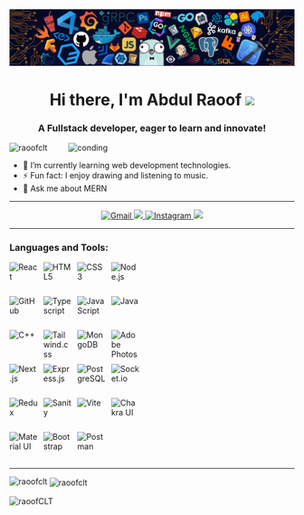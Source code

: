 <img src="https://github.com/Nitesh-thapliyal/Nitesh-thapliyal/blob/main/footer.png "/>
<h1 align="center">Hi there, I'm Abdul Raoof <img src="https://emojis.slackmojis.com/emojis/images/1531849430/4246/blob-sunglasses.gif?1531849430" width="40"/></h1>
<h3 align="center">A Fullstack developer, eager to learn and innovate!</h3>

  <img align="right" alt="conding" width="400" src="https://user-images.githubusercontent.com/74038190/219923809-b86dc415-a0c2-4a38-bc88-ad6cf06395a8.gif"/>
<p align="left"> <img src="https://komarev.com/ghpvc/?username=raoofclt&label=Profile%20views&color=0e75b6&style=flat" alt="raoofclt" /> </p>

<div display= "flex"; align= "left";">
  <ul listStyleType="none" padding: 0; margin: 0;">
    <li>🌱 I’m currently learning web development technologies.</li>
    <li>⚡ Fun fact: I enjoy drawing and listening to music.</li>
    <li>💬 Ask me about MERN</li>
  </ul>
</div>

<hr/>
<div align="center"> 
  <a href="mailto:pedro.sales.raoofkottayil@gmail.com">
    <img src="https://img.shields.io/badge/Gmail-D14836?style=for-the-badge&logo=gmail&logoColor=white" alt="Gmail" />
  </a>
  <a href="https://www.linkedin.com/in/raoof-clt/" target="_blank">
    <img src="https://img.shields.io/badge/LinkedIn-0077B5?style=for-the-badge&logo=linkedin&logoColor=white" target="_blank" />
  </a>
  <a href="https://www.instagram.com/raoof_bin_saleem" target="_blank">
    <img src="https://img.shields.io/badge/Instagram-E4405F?style=for-the-badge&logo=instagram&logoColor=white" alt="Instagram" />
  </a>
  <a href="https://www.facebook.com/raoofCLT" target="_blank">
    <img src="https://img.shields.io/badge/Facebook-3b5998?style=for-the-badge&logo=facebook&logoColor=white" target="_blank" />
  </a>
</div>

<hr/>

<h3 align="left">Languages and Tools:</h3>
<div align="left" style="display: flex; flex-wrap: wrap; gap: 10px; max-width: 50%;">
  
  <img src="https://cdn3d.iconscout.com/3d/free/thumb/free-react-3d-icon-download-in-png-blend-fbx-gltf-file-formats--facebook-logo-native-javascript-library-user-interfaces-coding-lang-pack-logos-icons-7578010.png" alt="React" width="50" height="50" />
  
  <img src="https://cdn3d.iconscout.com/3d/free/thumb/free-css-3d-icon-download-in-png-blend-fbx-gltf-file-formats--html-logo-css3-html5-cascading-style-sheets-coding-lang-pack-logos-icons-7578024.png?f=webp" alt="HTML5" width="50" height="50" />
  
  <img src="https://cdn3d.iconscout.com/3d/free/thumb/free-html-3d-icon-download-in-png-blend-fbx-gltf-file-formats--html5-logo-dom-markup-language-frontend-coding-lang-pack-logos-icons-7578018.png?f=webp" alt="CSS3" width="50" height="50" />
  
  <img src="https://cdn3d.iconscout.com/3d/free/thumb/free-nodejs-3d-icon-download-in-png-blend-fbx-gltf-file-formats--javascript-runtime-backend-node-js-logo-coding-lang-pack-logos-icons-7578002.png" alt="Node.js" width="50" height="50" />
  
  <img src="https://cdn3d.iconscout.com/3d/free/thumb/free-github-3d-icon-download-in-png-blend-fbx-gltf-file-formats--twitter-logo-social-media-pack-logos-icons-7516837.png" alt="GitHub" width="50" height="50" />
  
  <img src="https://cdn3d.iconscout.com/3d/free/thumb/free-typescript-3d-icon-download-in-png-blend-fbx-gltf-file-formats--microsoft-logo-angular-language-javascript-static-type-coding-lang-pack-logos-icons-7577992.png?f=webp&h=112" alt="Typescript" width="50" height="50" />
  
  <img src="https://cdn3d.iconscout.com/3d/free/thumb/free-javascript-3d-icon-download-in-png-blend-fbx-gltf-file-formats--html-logo-vue-angular-coding-lang-pack-logos-icons-7577991.png?f=webp" alt="JavaScript" width="50" height="50" />
  
  <img src="https://cdn3d.iconscout.com/3d/free/thumb/free-java-3d-icon-download-in-png-blend-fbx-gltf-file-formats--object-oriented-jvm-logo-applications-coding-lang-pack-logos-icons-7578017.png" alt="Java" width="50" height="50" />
  
  <img src="https://cdn3d.iconscout.com/3d/free/thumb/free-s-3d-icon-download-in-png-blend-fbx-gltf-file-formats--c-plus-logo-programming-language-coding-lang-pack-logos-icons-7578015.png" alt="C++" width="50" height="50" />
  
  <img src="https://cdn3d.iconscout.com/3d/free/thumb/free-tailwind-3d-icon-download-in-png-blend-fbx-gltf-file-formats--html-logo-css-framework-customizable-coding-lang-pack-logos-icons-7577995.png?f=webp" alt="Tailwind.css" width="50" height="50" />
  
  <img src="https://cdn3d.iconscout.com/3d/free/thumb/free-mongo-db-3d-icon-download-in-png-blend-fbx-gltf-file-formats--mongodb-database-document-oriented-nosql-coding-lang-pack-logos-icons-7577996.png?f=webp&h=112" alt="MongoDB" width="50" height="50" />
  
  <img src="https://cdn3d.iconscout.com/3d/free/thumb/free-adobe-photoshop-3d-icon-download-in-png-blend-fbx-gltf-file-formats--design-soft-tool-logo-pack-logos-icons-7516862.png" alt="Adobe Photoshop" width="50" height="50" />
  
  <img src="https://img.icons8.com/fluent/200/nextjs.png" alt="Next.js" width="50" height="50"/>
  <img src="https://www.peanutsquare.com/wp-content/uploads/2024/04/Express.png" alt="Express.js" width="50" height="50" />
  <img src="https://cdn.jsdelivr.net/gh/devicons/devicon@latest/icons/postgresql/postgresql-original.svg" alt="PostgreSQL" width="50" height="50" />
  <img src="https://socket.io/images/logo-dark.svg" alt="Socket.io" width="50" height="50" />
  <img src="https://cdn.jsdelivr.net/gh/devicons/devicon@latest/icons/redux/redux-original.svg" alt="Redux" width="50" height="50" />
  <img src="https://www.sanity.io/static/images/favicons/apple-icon-180x180.png" alt="Sanity" width="50" height="50" />
  <img src="https://cdn.jsdelivr.net/gh/devicons/devicon@latest/icons/vitejs/vitejs-original.svg" alt="Vite" width="50" height="50" />
  <img src="https://img.icons8.com/?size=100&id=r9QJ0VFFrn7T&format=png&color=000000" alt="Chakra UI" width="50" height="50" />
  <img src="https://cdn.jsdelivr.net/gh/devicons/devicon@latest/icons/materialui/materialui-original.svg" alt="Material UI" width="50" height="50" />
  <img src="https://cdn.jsdelivr.net/gh/devicons/devicon@latest/icons/bootstrap/bootstrap-original.svg" alt="Bootstrap" width="50" height="50" />
  <img src="https://cdn.jsdelivr.net/gh/devicons/devicon@latest/icons/postman/postman-original.svg" alt="Postman" width="50" height="50" />
  
</div>
<hr/>


<p><img align="left" src="https://github-readme-stats.vercel.app/api/top-langs?username=raoofclt&show_icons=true&locale=en&layout=compact&theme=dark" alt="raoofclt" /></p>


<p>&nbsp;<img align="center" src="https://github-readme-stats.vercel.app/api?username=raoofclt&show_icons=true&locale=en&theme=dark" alt="raoofclt" /></p>

<p><img align="center" src="https://github-readme-streak-stats.herokuapp.com/?user=raoofCLT&theme=dark" alt="raoofCLT" /></p>
